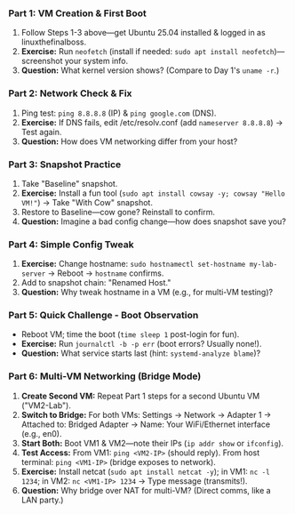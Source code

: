 ### Part 1: VM Creation & First Boot
1. Follow Steps 1-3 above—get Ubuntu 25.04 installed & logged in as linuxthefinalboss.
2. **Exercise:** Run `neofetch` (install if needed: `sudo apt install neofetch`)—screenshot your system info.
3. **Question:** What kernel version shows? (Compare to Day 1's `uname -r`.)

### Part 2: Network Check & Fix
1. Ping test: `ping 8.8.8.8` (IP) & `ping google.com` (DNS).
2. **Exercise:** If DNS fails, edit /etc/resolv.conf (add `nameserver 8.8.8.8`) → Test again.
3. **Question:** How does VM networking differ from your host?

### Part 3: Snapshot Practice
1. Take "Baseline" snapshot.
2. **Exercise:** Install a fun tool (`sudo apt install cowsay -y; cowsay "Hello VM!"`) → Take "With Cow" snapshot.
3. Restore to Baseline—cow gone? Reinstall to confirm.
4. **Question:** Imagine a bad config change—how does snapshot save you?

### Part 4: Simple Config Tweak
1. **Exercise:** Change hostname: `sudo hostnamectl set-hostname my-lab-server` → Reboot → `hostname` confirms.
2. Add to snapshot chain: "Renamed Host."
3. **Question:** Why tweak hostname in a VM (e.g., for multi-VM testing)?

### Part 5: Quick Challenge - Boot Observation
- Reboot VM; time the boot (`time sleep 1` post-login for fun).
- **Exercise:** Run `journalctl -b -p err` (boot errors? Usually none!).
- **Question:** What service starts last (hint: `systemd-analyze blame`)?

### Part 6: Multi-VM Networking (Bridge Mode)
1. **Create Second VM:** Repeat Part 1 steps for a second Ubuntu VM ("VM2-Lab").
2. **Switch to Bridge:** For both VMs: Settings → Network → Adapter 1 → Attached to: Bridged Adapter → Name: Your WiFi/Ethernet interface (e.g., en0).
3. **Start Both:** Boot VM1 & VM2—note their IPs (`ip addr show` or `ifconfig`).
4. **Test Access:** From VM1: `ping <VM2-IP>` (should reply). From host terminal: `ping <VM1-IP>` (bridge exposes to network).
5. **Exercise:** Install netcat (`sudo apt install netcat -y`); in VM1: `nc -l 1234`; in VM2: `nc <VM1-IP> 1234` → Type message (transmits!).
6. **Question:** Why bridge over NAT for multi-VM? (Direct comms, like a LAN party.)